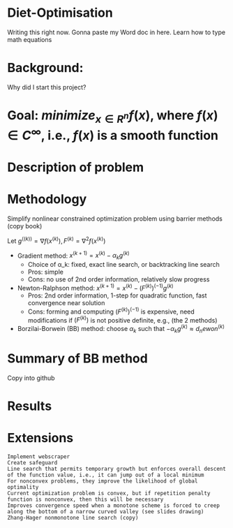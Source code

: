 # Diet-Optimisation

Writing this right now. Gonna paste my Word doc in here. 
Learn how to type math equations

# Background: 

Why did I start this project?

# Goal: $minimize_{x∈R^n} f(x)$, where $f(x)∈C^∞$, i.e., $f(x)$ is a smooth function

# Description of problem

# Methodology

Simplify nonlinear constrained optimization problem using barrier methods (copy book)

Let $g^((k))=∇f(x^(k)),F^(k)=∇^2 f(x^(k))$
- Gradient method: $x^(k+1)=x^(k)-α_k g^(k)$
    - Choice of α_k: fixed, exact line search, or backtracking line search
    - Pros: simple
    - Cons: no use of 2nd order information, relatively slow progress
- Newton-Ralphson method: $x^(k+1)=x^(k)-(F^(k))^(-1) g^(k)$
    - Pros: 2nd order information, 1-step for quadratic function, fast convergence near solution
    - Cons: forming and computing $(F^(k))^(-1)$ is expensive, need modifications if $(F^(k))$ is not positive definite, e.g., (the 2 methods)
- Borzilai-Borwein (BB) method: choose $α_k$ such that $-α_k g^(k)≈d_newon^(k)$

# Summary of BB method 
Copy into github

# Results


# Extensions
	Implement webscraper
	Create safeguard
	Line search that permits temporary growth but enforces overall descent of the function value, i.e., it can jump out of a local minimum
	For nonconvex problems, they improve the likelihood of global optimality
	Current optimization problem is convex, but if repetition penalty function is nonconvex, then this will be necessary
	Improves convergence speed when a monotone scheme is forced to creep along the bottom of a narrow curved valley (see slides drawing)
	Zhang-Hager nonmonotone line search (copy)
